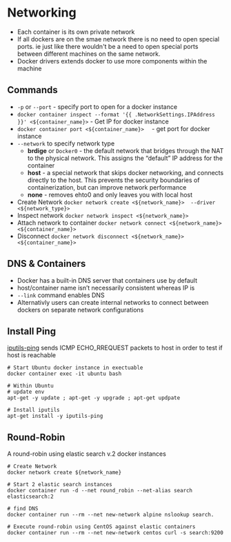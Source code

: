 # Networking

* Each container is its own private network 
* If all dockers are on the smae network there is no need to open special ports. ie just like there wouldn't be a need to open special ports between different machines on the same network. 
* Docker drivers extends docker to use more components within the machine 

## Commands
* `-p` or `--port` - specify port to open for a docker instance
* `docker container inspect --format '{{ .NetworkSettings.IPAddress }}' <${container_name}>` - Get IP for docker instance 
* `docker container port <${container_name}>  ` - get port for docker instance 
* `--network` to specify network type
    * **brdige** or `Docker0` - the default network that bridges through the NAT to the physical network. This assigns the “default” IP address for the container  
    * **host** - a special network that skips docker networking, and connects directly to the host. This prevents the security boundaries of containerization, but can improve network performance  
    * **none** - removes ehto0 and only leaves you with local host
* Create Network `docker network create <${network_name}>  --driver <${network_type}>`
* Inspect network `docker network inspect <${network_name}>`
* Attach network to container `docker network connect <${network_name}> <${container_name}>`
*  Disconnect `docker network disconnect <${network_name}> <${container_name}>`

## DNS & Containers 
* Docker has a built-in DNS  server that containers use by default 
* host/container name isn’t necessarily consistent whereas IP is
* `--link` command enables DNS 
* Alternativly users can create internal networks to connect between dockers on separate network configurations	

## Install Ping 
[iputils-ping](https://packages.debian.org/buster/iputils-ping) sends ICMP ECHO_RREQUEST packets to host in order to test if host is reachable 
```
# Start Ubuntu docker instance in exectuable 
docker container exec -it ubuntu bash

# Within Ubuntu
# update env 
apt-get -y update ; apt-get -y upgrade ; apt-get updpate 

# Install iputils
apt-get install -y iputils-ping  
```

## Round-Robin
A round-robin using elastic search v.2 docker instances
```
# Create Network 
docker network create ${network_name}

# Start 2 elastic search instances 
docker container run -d --net round_robin --net-alias search elasticsearch:2 

# find DNS 
docker container run --rm --net new-network alpine nslookup search.

# Execute round-robin using CentOS against elastic containers
docker container run --rm --net new-network centos curl -s search:9200
```
